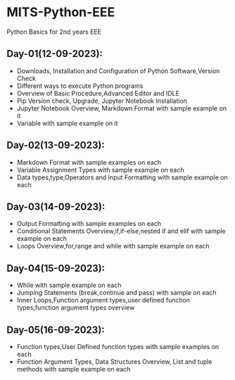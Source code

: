 # MITS-Python-EEE
Python Basics for 2nd years EEE

## Day-01(12-09-2023):
  - Downloads, Installation and Configuration of Python Software,Version Check
  - Different ways to execute Python programs
  - Overview of Basic Procedure,Advanced Editor and IDLE
  - Pip Version check, Upgrade, Jupyter Notebook Installation
  - Jupyter Notebook Overview, Markdown Format with sample example on it
  - Variable with sample example on it

## Day-02(13-09-2023):
  - Markdown Format with sample examples on each
  - Variable Assignment Types with sample example on each
  - Data types,type,Operators and Input Formatting with sample example on each

## Day-03(14-09-2023):
  - Output Formatting with sample examples on each
  - Conditional Statements Overview,if,if-else,nested if and elif with sample example on each
  - Loops Overview,for,range and while with sample example on each

## Day-04(15-09-2023):
  - While with sample example on each
  - Jumping Statements (break,continue and pass) with sample on each
  - Inner Loops,Function argument types,user defined function types,function argument types overview

## Day-05(16-09-2023):
  - Function types,User Defined function types with sample examples on each
  - Function Argument Types, Data Structures Overview, List and tuple methods with sample example on each
